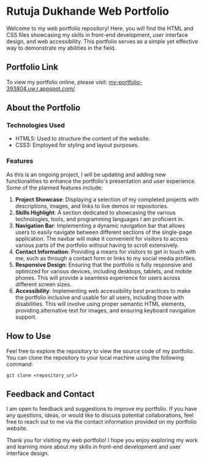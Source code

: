 # Rutuja Dukhande Web Portfolio

Welcome to my web portfolio repository! Here, you will find the HTML and CSS files showcasing my skills in front-end development, user interface design, and web accessibility. This portfolio serves as a simple yet effective way to demonstrate my abilities in the field.

## Portfolio Link

To view my portfolio online, please visit: [my-portfolio-393804.uw.r.appspot.com/](Rutuja)

## About the Portfolio

### Technologies Used

- HTML5: Used to structure the content of the website.
- CSS3: Employed for styling and layout purposes.

### Features

As this is an ongoing project, I will be updating and adding new functionalities to enhance the portfolio's presentation and user experience. Some of the planned features include:

1. **Project Showcase**: Displaying a selection of my completed projects with descriptions, images, and links to live demos or repositories.
2. **Skills Highlight**: A section dedicated to showcasing the various technologies, tools, and programming languages I am proficient in.
3. **Navigation Bar**: Implementing a dynamic navigation bar that allows users to easily navigate between different sections of the single-page application. The navbar will make it convenient for visitors to access various parts of the portfolio without having to scroll extensively.
4. **Contact Information**: Providing a means for visitors to get in touch with me, such as through a contact form or links to my social media profiles.
5. **Responsive Design**: Ensuring that the portfolio is fully responsive and optimized for various devices, including desktops, tablets, and mobile phones. This will provide a seamless experience for users across different screen sizes.
6. **Accessibility**: Implementing web accessibility best practices to make the portfolio inclusive and usable for all users, including those with disabilities. This will involve using proper semantic HTML elements, providing alternative text for images, and ensuring keyboard navigation support.

## How to Use

Feel free to explore the repository to view the source code of my portfolio. You can clone the repository to your local machine using the following command:

```
git clone <repository_url>
```

## Feedback and Contact

I am open to feedback and suggestions to improve my portfolio. If you have any questions, ideas, or would like to discuss potential collaborations, feel free to reach out to me via the contact information provided on my portfolio website.

Thank you for visiting my web portfolio! I hope you enjoy exploring my work and learning more about my skills in front-end development and user interface design.